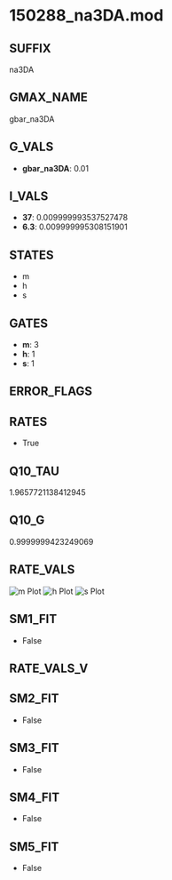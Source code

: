 # 150288_na3DA.mod

## SUFFIX

na3DA

## GMAX_NAME

gbar_na3DA

## G_VALS

- **gbar_na3DA**: 0.01

## I_VALS

- **37**: 0.009999993537527478
- **6.3**: 0.009999995308151901

## STATES

- m
- h
- s

## GATES

- **m**: 3
- **h**: 1
- **s**: 1

## ERROR_FLAGS


## RATES

- True

## Q10_TAU

1.9657721138412945

## Q10_G

0.9999999423249069

## RATE_VALS

![m Plot](/Users/pbozelos/Dropbox/icg-Chai-Panos/supermodels/output_markdown_files/Na/150288_na3DA.mod/images/m.png)
![h Plot](/Users/pbozelos/Dropbox/icg-Chai-Panos/supermodels/output_markdown_files/Na/150288_na3DA.mod/images/h.png)
![s Plot](/Users/pbozelos/Dropbox/icg-Chai-Panos/supermodels/output_markdown_files/Na/150288_na3DA.mod/images/s.png)

## SM1_FIT

- False

## RATE_VALS_V

## SM2_FIT

- False

## SM3_FIT

- False

## SM4_FIT

- False

## SM5_FIT

- False

